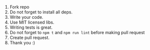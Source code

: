 1. Fork repo
1. Do not forget to install all deps.
1. Write your code.
1. Use MIT licensed libs.
1. Writing tests is great.
1. Do not forget to `npm t` and `npm run lint` before making pull request
1. Create pull request.
1. Thank you :)
